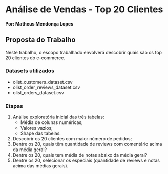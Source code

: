 # Análise de Vendas - Top 20 Clientes
#### Por: Matheus Mendonça Lopes
## Proposta do Trabalho
Neste trabalho, o escopo trabalhado envolverá descobrir quais são os top 20 clientes do e-commerce.
### Datasets utilizados
* olist_customers_dataset.csv
* olist_order_reviews_dataset.csv
* olist_orders_dataset.csv
### Etapas
1. Análise exploratória inicial das três tabelas:
    - Média de colunas numéricas;
    - Valores vazios;
    - Shape das tabelas.
2. Descobrir os 20 clientes com maior número de pedidos;
3. Dentre os 20, quais têm quantidade de reviews com comentário acima da média geral?
4. Dentre os 20, quais tem média de notas abaixo da média geral?
5. Dentre os 20, selecionar os especiais (quantidade de reviews e notas acima das médias gerais).

